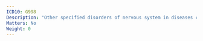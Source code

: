 ```yaml
---
ICD10: G998
Description: "Other specified disorders of nervous system in diseases classified elsewhere"
Matters: No
Weight: 0
---
```


